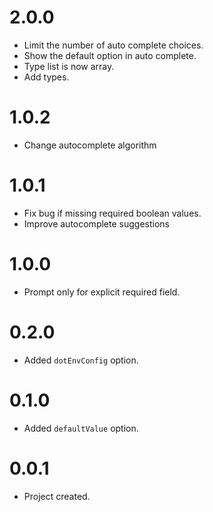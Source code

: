 # 2.0.0

- Limit the number of auto complete choices.
- Show the default option in auto complete.
- Type list is now array.
- Add types.

# 1.0.2

- Change autocomplete algorithm

# 1.0.1

- Fix bug if missing required boolean values.
- Improve autocomplete suggestions

# 1.0.0

- Prompt only for explicit required field.

# 0.2.0

- Added `dotEnvConfig` option.

# 0.1.0

- Added `defaultValue` option.

# 0.0.1

- Project created.
